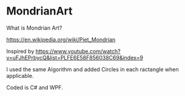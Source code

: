 # MondrianArt
What is Mondrian Art?

https://en.wikipedia.org/wiki/Piet_Mondrian

Inspired by https://www.youtube.com/watch?v=uFJhEPrbycQ&list=PLFE6E58F856038C69&index=9

I used the same Algorithm and added Circles in each ractangle when applicable.

Coded is C# and WPF.
